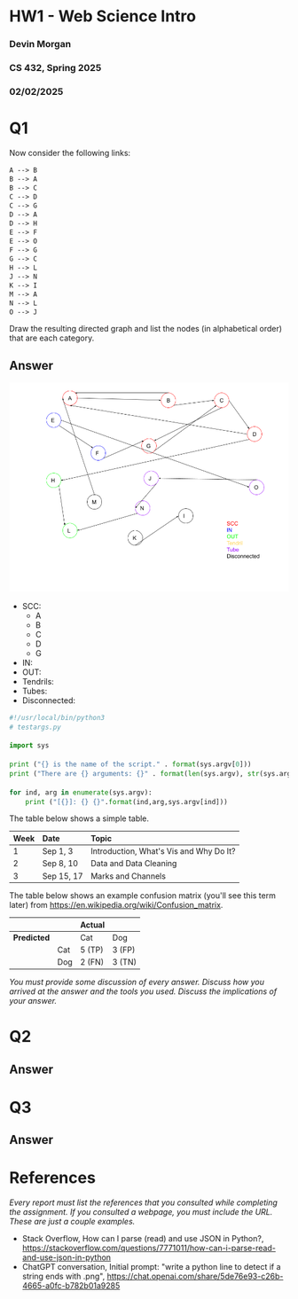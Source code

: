 # HW1 - Web Science Intro

### Devin Morgan

### CS 432, Spring 2025

### 02/02/2025

# Q1

Now consider the following links:

```text
A --> B
B --> A
B --> C
C --> D
C --> G
D --> A
D --> H
E --> F
E --> O
F --> G
G --> C
H --> L
J --> N
K --> I
M --> A
N --> L
O --> J
```

Draw the resulting directed graph and list the nodes (in alphabetical order) that are each category.

## Answer

![\label{fig:directed-graph}](CS432HW1Q1.png)

- SCC:
  - A
  - B
  - C
  - D
  - G
- IN:
- OUT:
- Tendrils:
- Tubes:
- Disconnected:

```python
#!/usr/local/bin/python3
# testargs.py

import sys

print ("{} is the name of the script." . format(sys.argv[0]))
print ("There are {} arguments: {}" . format(len(sys.argv), str(sys.argv)))

for ind, arg in enumerate(sys.argv):
    print ("[{}]: {} {}".format(ind,arg,sys.argv[ind]))
```

The table below shows a simple table.

| Week | Date       | Topic                                   |
| :--- | :--------- | :-------------------------------------- |
| 1    | Sep 1, 3   | Introduction, What's Vis and Why Do It? |
| 2    | Sep 8, 10  | Data and Data Cleaning                  |
| 3    | Sep 15, 17 | Marks and Channels                      |

The table below shows an example confusion matrix (you'll see this term later) from <https://en.wikipedia.org/wiki/Confusion_matrix>.

|               |     | Actual |        |
| ------------- | --- | ------ | ------ |
| **Predicted** |     | Cat    | Dog    |
|               | Cat | 5 (TP) | 3 (FP) |
|               | Dog | 2 (FN) | 3 (TN) |

_You must provide some discussion of every answer. Discuss how you arrived at the answer and the tools you used. Discuss the implications of your answer._

# Q2

## Answer

# Q3

## Answer

# References

_Every report must list the references that you consulted while completing the assignment. If you consulted a webpage, you must include the URL. These are just a couple examples._

- Stack Overflow, How can I parse (read) and use JSON in Python?, <https://stackoverflow.com/questions/7771011/how-can-i-parse-read-and-use-json-in-python>
- ChatGPT conversation, Initial prompt: "write a python line to detect if a string ends with .png", <https://chat.openai.com/share/5de76e93-c26b-4665-a0fc-b782b01a9285>
